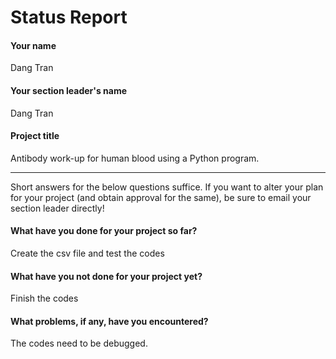 # Status Report

#### Your name

Dang Tran

#### Your section leader's name

Dang Tran

#### Project title

Antibody work-up for human blood using a Python program.


***

Short answers for the below questions suffice. If you want to alter your plan for your project (and obtain approval for the same), be sure to email your section leader directly!

#### What have you done for your project so far?

Create the csv file and test the codes

#### What have you not done for your project yet?

Finish the codes

#### What problems, if any, have you encountered?

The codes need to be debugged.
